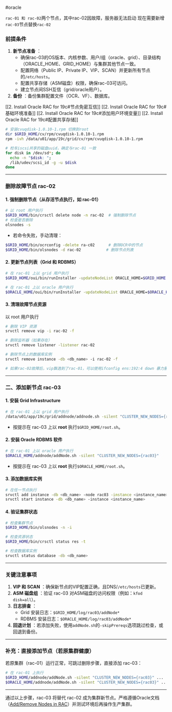 #oracle


`rac-01 和 rac-02`两个节点，其中rac-02因故障，服务器无法启动 现在需要新增`rac-03`节点替换`rac-02`

### **前提条件**

1. **新节点准备** ：
	- 确保rac-03的OS版本、内核参数、用户/组（oracle、grid）、目录结构（ORACLE_HOME、GRID_HOME）与集群其他节点一致。
	- 配置网络（Public IP、Private IP、VIP、SCAN）并更新所有节点的`/etc/hosts`。
	- 配置共享存储（ASM磁盘）权限，确保rac-03可访问。
	- 建立节点间SSH互信（grid/oracle用户）。
2. **备份** ：备份集群配置文件（OCR、VF）、数据库。

[[2. Install Oracle RAC for 19c#节点免密互信]]
[[2. Install Oracle RAC for 19c#基础环境准备]]
[[2. Install Oracle RAC for 19c#添加用户环境变量]]
[[2. Install Oracle RAC for 19c#配置共享存储]]  

```bash
# 安装cvuqdisk-1.0.10-1.rpm 切换到root
dir $GRID_HOME/cv/rpm/cvuqdisk-1.0.10-1.rpm 
rpm -ivh /data/u01/app/19c/grid/cv/rpm/cvuqdisk-1.0.10-1.rpm

# 检车iscsi共享的磁盘uuid，确定与rac-01 一致
for disk in /dev/sd*; do 
  echo -n "$disk: "; 
  /lib/udev/scsi_id -g -u $disk
done
```


---


### **删除故障节点 rac-02**

#### 1. **强制删除节点（从存活节点执行，如 rac-01）**

```bash
# 以 root 用户执行
$GRID_HOME/bin/crsctl delete node -n rac-02  # 强制删除节点
# 检查是否删除
olsnodes -s
```

- 若命令失败，手动清理：
```bash
$GRID_HOME/bin/ocrconfig -delete ra-c02      # 删除OCR中的节点
$GRID_HOME/bin/olsnodes -d rac-02           # 删除节点列表
```

#### 2. **更新节点列表（Grid 和 RDBMS）**

```bash
# 在 rac-01 上以 grid 用户执行
$GRID_HOME/oui/bin/runInstaller -updateNodeList ORACLE_HOME=$GRID_HOME CLUSTER_NODES=rac-01,rac-03  # 更新Grid节点列表

# 在 rac-01 上以 oracle 用户执行
$ORACLE_HOME/oui/bin/runInstaller -updateNodeList ORACLE_HOME=$ORACLE_HOME CLUSTER_NODES=rac-01,rac-03  # 更新RDBMS节点列表
```


#### 3. 清理故障节点资源

以 root 用户执行

```bash
# 删除 VIP 资源
srvctl remove vip -i rac-02 -f

# 删除监听器（如果存在）
srvctl remove listener -listener rac-02

# 删除节点上的数据库实例
srvctl remove instance -db <db_name> -i rac-02 -f

# 如果rac-02故障后，vip飘逸到了rac-01，可以使用ifconfig ens:192:4 down 暴力删除
```


---

### **二、添加新节点 rac-03**

#### 1. **安装 Grid Infrastructure**

```bash
# 在 rac-01 上以 grid 用户执行
/data/u01/app/19c/grid/addnode/addnode.sh -silent "CLUSTER_NEW_NODES={rac-03}" "CLUSTER_NEW_VIRTUAL_HOSTNAMES={rac-03-vip}"
```

- 按提示在 rac-03 上以 **root** 执行`$GRID_HOME/root.sh`。

#### 2. **安装 Oracle RDBMS 软件**

```bash
# 在 rac-01 上以 oracle 用户执行
$ORACLE_HOME/addnode/addNode.sh -silent "CLUSTER_NEW_NODES={rac03}"
```

- 按提示在 rac-03 上以 **root** 执行`$ORACLE_HOME/root.sh`。

#### 3. **添加数据库实例**

```bash
# 在任一节点执行
srvctl add instance -db <db_name> -node rac03 -instance <instance_name>  # e.g., ORCL3
srvctl start instance -db <db_name> -instance <instance_name>
```

#### 4. **验证集群状态**

```bash
# 检查集群节点
$GRID_HOME/bin/olsnodes -n -i

# 检查资源状态
$GRID_HOME/bin/crsctl status res -t

# 检查数据库实例
srvctl status database -db <db_name>
```

---

### **关键注意事项**


1. **VIP 和 SCAN** ：确保新节点的VIP配置正确，且DNS/`/etc/hosts`已更新。
2. **ASM 磁盘组** ：验证 rac-03 对ASM磁盘的访问权限（例如：`kfod disk=all`）。
3. **日志排查** ：
	- Grid 安装日志：`$GRID_HOME/log/rac03/addNode*`
	- RDBMS 安装日志：`$ORACLE_HOME/log/rac03/addNode*`
4. **回退计划** ：若添加失败，使用`addNode.sh`的`-skipPrereqs`选项跳过检查，或回退到备份。

---

### **补充：直接添加节点（若原集群健康）**

若原集群（rac-01）运行正常，可跳过删除步骤，直接添加 rac-03：
```bash
# 在 rac-01 上执行
$GRID_HOME/addnode/addNode.sh -silent "CLUSTER_NEW_NODES={rac03}" ...
$ORACLE_HOME/addnode/addNode.sh -silent "CLUSTER_NEW_NODES={rac03}" ...
```





---



通过以上步骤，rac-03 将替代 rac-02 成为集群新节点。严格遵循Oracle文档（[Add/Remove Nodes in RAC](https://docs.oracle.com/en/database/oracle/oracle-database/19/cwadd/)）并测试环境后再操作生产集群。